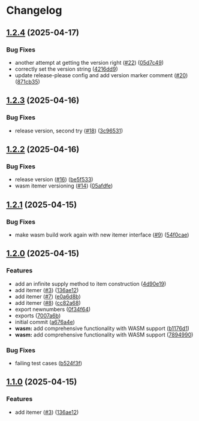 # Changelog

## [1.2.4](https://github.com/revision-3/randomness/compare/v1.2.3...v1.2.4) (2025-04-17)


### Bug Fixes

* another attempt at getting the version right ([#22](https://github.com/revision-3/randomness/issues/22)) ([05d7c49](https://github.com/revision-3/randomness/commit/05d7c490a3404da9648466c45d4f86a17d1aff85))
* correctly set the version string ([4216dd9](https://github.com/revision-3/randomness/commit/4216dd9a01f0b0a638d4b424b81cce2c2b699de8))
* update release-please config and add version marker comment ([#20](https://github.com/revision-3/randomness/issues/20)) ([871cb35](https://github.com/revision-3/randomness/commit/871cb35457f2ff9d0047c2f928a9cf3f00ec2827))

## [1.2.3](https://github.com/revision-3/randomness/compare/v1.2.2...v1.2.3) (2025-04-16)


### Bug Fixes

* release version, second try ([#18](https://github.com/revision-3/randomness/issues/18)) ([3c96531](https://github.com/revision-3/randomness/commit/3c965310ca70cb9490322d695196e42461accbe7))

## [1.2.2](https://github.com/revision-3/randomness/compare/v1.2.1...v1.2.2) (2025-04-16)


### Bug Fixes

* release version ([#16](https://github.com/revision-3/randomness/issues/16)) ([be5f533](https://github.com/revision-3/randomness/commit/be5f5337117a82068331b23b77deaa5052b214ee))
* wasm itemer versioning ([#14](https://github.com/revision-3/randomness/issues/14)) ([05afdfe](https://github.com/revision-3/randomness/commit/05afdfe6f00193037d8041be75239eaaaac0a7c3))

## [1.2.1](https://github.com/revision-3/randomness/compare/v1.2.0...v1.2.1) (2025-04-15)


### Bug Fixes

* make wasm build work again with new itemer interface ([#9](https://github.com/revision-3/randomness/issues/9)) ([54f0cae](https://github.com/revision-3/randomness/commit/54f0caebd0f6165bb457f37cb6d047772e7d22d9))

## [1.2.0](https://github.com/revision-3/randomness/compare/v1.1.0...v1.2.0) (2025-04-15)


### Features

* add an infinite supply method to item construction ([4d90e19](https://github.com/revision-3/randomness/commit/4d90e19e2b934895ddfd6b6b246924479b999a05))
* add itemer ([#3](https://github.com/revision-3/randomness/issues/3)) ([136ae12](https://github.com/revision-3/randomness/commit/136ae121ef1625d6eabc4fa7e5be77e9aeefb3dd))
* add itemer ([#7](https://github.com/revision-3/randomness/issues/7)) ([e0a6d8b](https://github.com/revision-3/randomness/commit/e0a6d8b11232f7e687b88aa3aed6800f99589de0))
* add itemer ([#8](https://github.com/revision-3/randomness/issues/8)) ([cc82a68](https://github.com/revision-3/randomness/commit/cc82a6853bd8791f36c220c27229bd3467060ee8))
* export newnumbers ([0f34f64](https://github.com/revision-3/randomness/commit/0f34f64369f2808a3dc9dd5680d2558555f54d07))
* exports ([7007a6b](https://github.com/revision-3/randomness/commit/7007a6bb1fabe30aac1c84389901bf2d889896c1))
* initial commit ([a676a4e](https://github.com/revision-3/randomness/commit/a676a4eddc9f7a612529da1f13fb4ce40d64ac9e))
* **wasm:** add comprehensive functionality with WASM support ([b1176d1](https://github.com/revision-3/randomness/commit/b1176d1f7bb078792c8f05a069c4ba304d1f7b70))
* **wasm:** add comprehensive functionality with WASM support ([7894990](https://github.com/revision-3/randomness/commit/7894990671c532a50b0a2e1c7ebdc3247084eca2))


### Bug Fixes

* failing test cases ([b524f3f](https://github.com/revision-3/randomness/commit/b524f3ff8116244960d6980e3363225499ced75e))

## [1.1.0](https://github.com/revision-3/randomness/compare/v1.0.5...v1.1.0) (2025-04-15)


### Features

* add itemer ([#3](https://github.com/revision-3/randomness/issues/3)) ([136ae12](https://github.com/revision-3/randomness/commit/136ae121ef1625d6eabc4fa7e5be77e9aeefb3dd))
